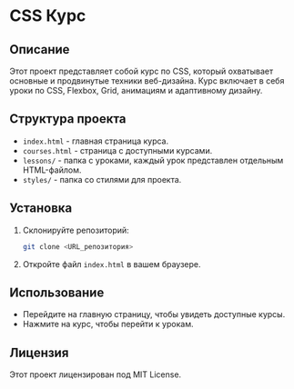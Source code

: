 # CSS Курс

## Описание
Этот проект представляет собой курс по CSS, который охватывает основные и продвинутые техники веб-дизайна. Курс включает в себя уроки по CSS, Flexbox, Grid, анимациям и адаптивному дизайну.

## Структура проекта
- `index.html` - главная страница курса.
- `courses.html` - страница с доступными курсами.
- `lessons/` - папка с уроками, каждый урок представлен отдельным HTML-файлом.
- `styles/` - папка со стилями для проекта.

## Установка
1. Склонируйте репозиторий:
   ```bash
   git clone <URL_репозитория>
   ```
2. Откройте файл `index.html` в вашем браузере.

## Использование
- Перейдите на главную страницу, чтобы увидеть доступные курсы.
- Нажмите на курс, чтобы перейти к урокам.

## Лицензия
Этот проект лицензирован под MIT License.

